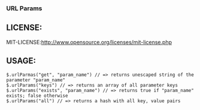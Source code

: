 ###  URL Params

## LICENSE:

MIT-LICENSE:http://www.opensource.org/licenses/mit-license.php

## USAGE:

    $.urlParmas("get", "param_name") // => returns unescaped string of the parameter "param_name"
    $.urlParams("keys") // => returns an array of all parameter keys
    $.urlParams("exists", "param_name") // => returns true if "param_name" exists; false otherwise
    $.urlParams("all") // => returns a hash with all key, value pairs